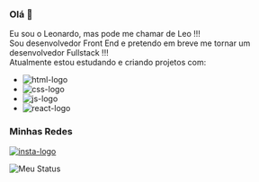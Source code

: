 ### Olá 👋

Eu sou o Leonardo, mas pode me chamar de Leo !!!<br>
Sou desenvolvedor Front End e pretendo em breve me tornar um desenvolvedor Fullstack !!!<br>
Atualmente estou estudando e criando projetos com: 

- <img src="https://img.shields.io/badge/HTML-239120?style=for-the-badge&logo=html5&logoColor=white" alt="html-logo"/>
- <img src="https://img.shields.io/badge/CSS-239120?&style=for-the-badge&logo=css3&logoColor=white" alt="css-logo"/>
- <img src="https://img.shields.io/badge/JavaScript-323330?style=for-the-badge&logo=javascript&logoColor=F7DF1E" alt="js-logo"/>
- <img src="https://img.shields.io/badge/React-20232A?style=for-the-badge&logo=react&logoColor=61DAFB" alt="react-logo"/>

### Minhas Redes 
<a href=https://www.instagram.com/o_leo_dev/><img src="https://img.shields.io/badge/Instagram-E4405F?style=for-the-badge&logo=instagram&logoColor=white" alt="insta-logo"/></a>

![Meu Status](https://github-readme-stats.vercel.app/api?username=Leo22341&show_icons=true&theme=radical)
